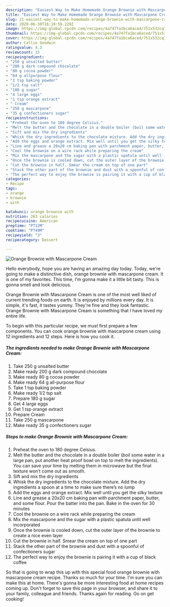 ```yaml
---
description: "Easiest Way to Make Homemade Orange Brownie with Mascarpone Cream"
title: "Easiest Way to Make Homemade Orange Brownie with Mascarpone Cream"
slug: 21-easiest-way-to-make-homemade-orange-brownie-with-mascarpone-cream
date: 2020-06-30T16:10:59.220Z
image: https://img-global.cpcdn.com/recipes/4a747fa1bca6aced/751x532cq70/orange-brownie-with-mascarpone-cream-recipe-main-photo.jpg
thumbnail: https://img-global.cpcdn.com/recipes/4a747fa1bca6aced/751x532cq70/orange-brownie-with-mascarpone-cream-recipe-main-photo.jpg
cover: https://img-global.cpcdn.com/recipes/4a747fa1bca6aced/751x532cq70/orange-brownie-with-mascarpone-cream-recipe-main-photo.jpg
author: Callie Goodwin
ratingvalue: 4.3
reviewcount: 15
recipeingredient:
- "250 g unsalted butter"
- "200 g dark compound chocolate"
- "80 g cocoa powder"
- "64 g allpurpose flour"
- "1 tsp baking powder"
- "1/2 tsp salt"
- "180 g sugar"
- "4 large eggs"
- "1 tsp orange extract"
- " Cream"
- "250 g mascarpone"
- "35 g confectioners sugar"
recipeinstructions:
- "Preheat the oven to 180 degree Celsius."
- "Melt the butter and the chocolate in a double boiler (boil some water in a large pan, put another heat proof bowl on top to melt the ingredients). You can save your time by melting them in microwave but the final texture won’t come out as smooth."
- "Sift and mix the dry ingredients"
- "Whisk the dry ingredients to the chocolate mixture. Add the dry ingredients a spoon at a time to make sure there’s no lump"
- "Add the eggs and orange extract. Mix well until you get the silky texture"
- "Line and grease a 20x20 cm baking pan with parchment paper, butter, and some flour. Pour the batter into the pan. Bake in the oven for 30 minutes"
- "Cool the brownie on a wire rack while preparing the cream"
- "Mix the mascarpone and the sugar with a plastic spatula until well incorporated"
- "Once the brownie is cooled down, cut the outer layer of the brownie to create a nice even layer"
- "Cut the brownie in half. Smear the cream on top of one part"
- "Stack the other part of the brownie and dust with a spoonful of confectioners sugar"
- "The perfect way to enjoy the brownie is pairing it with a cup of black coffee"
categories:
- Recipe
tags:
- orange
- brownie
- with

katakunci: orange brownie with 
nutrition: 263 calories
recipecuisine: American
preptime: "PT12M"
cooktime: "PT49M"
recipeyield: "3"
recipecategory: Dessert

---
```



![Orange Brownie with Mascarpone Cream](https://img-global.cpcdn.com/recipes/4a747fa1bca6aced/751x532cq70/orange-brownie-with-mascarpone-cream-recipe-main-photo.jpg)

Hello everybody, hope you are having an amazing day today. Today, we're going to make a distinctive dish, orange brownie with mascarpone cream. It is one of my favorites. This time, I'm gonna make it a little bit tasty. This is gonna smell and look delicious.

Orange Brownie with Mascarpone Cream is one of the most well liked of current trending foods on earth. It is enjoyed by millions every day. It is simple, it's fast, it tastes yummy. They're fine and they look fantastic. Orange Brownie with Mascarpone Cream is something that I have loved my entire life.




To begin with this particular recipe, we must first prepare a few components. You can cook orange brownie with mascarpone cream using 12 ingredients and 12 steps. Here is how you cook it.

<!--inarticleads1-->

##### The ingredients needed to make Orange Brownie with Mascarpone Cream:

1. Take 250 g unsalted butter
1. Make ready 200 g dark compound chocolate
1. Make ready 80 g cocoa powder
1. Make ready 64 g all-purpose flour
1. Take 1 tsp baking powder
1. Make ready 1/2 tsp salt
1. Prepare 180 g sugar
1. Get 4 large eggs
1. Get 1 tsp orange extract
1. Prepare  Cream
1. Take 250 g mascarpone
1. Make ready 35 g confectioners sugar




<!--inarticleads2-->

##### Steps to make Orange Brownie with Mascarpone Cream:

1. Preheat the oven to 180 degree Celsius.
1. Melt the butter and the chocolate in a double boiler (boil some water in a large pan, put another heat proof bowl on top to melt the ingredients). You can save your time by melting them in microwave but the final texture won’t come out as smooth.
1. Sift and mix the dry ingredients
1. Whisk the dry ingredients to the chocolate mixture. Add the dry ingredients a spoon at a time to make sure there’s no lump
1. Add the eggs and orange extract. Mix well until you get the silky texture
1. Line and grease a 20x20 cm baking pan with parchment paper, butter, and some flour. Pour the batter into the pan. Bake in the oven for 30 minutes
1. Cool the brownie on a wire rack while preparing the cream
1. Mix the mascarpone and the sugar with a plastic spatula until well incorporated
1. Once the brownie is cooled down, cut the outer layer of the brownie to create a nice even layer
1. Cut the brownie in half. Smear the cream on top of one part
1. Stack the other part of the brownie and dust with a spoonful of confectioners sugar
1. The perfect way to enjoy the brownie is pairing it with a cup of black coffee




So that is going to wrap this up with this special food orange brownie with mascarpone cream recipe. Thanks so much for your time. I'm sure you can make this at home. There's gonna be more interesting food at home recipes coming up. Don't forget to save this page in your browser, and share it to your family, colleague and friends. Thanks again for reading. Go on get cooking!
